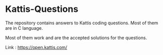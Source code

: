 # Kattis-Questions

The repository contains answers to Kattis coding questions. Most of them are in C language.

Most of them work and are the accepted solutions for the questions.

Link : https://open.kattis.com/
